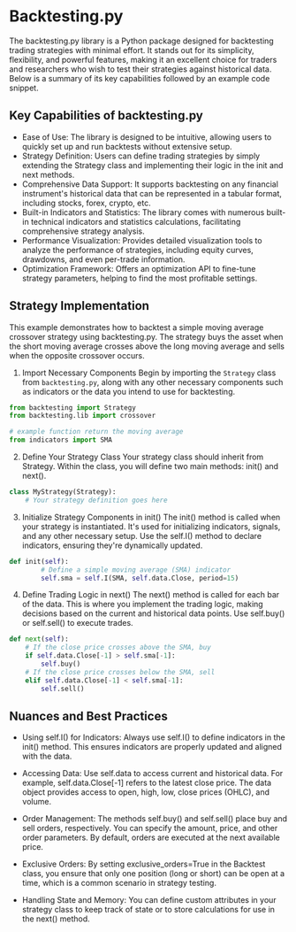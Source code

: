 # Backtesting.py

The backtesting.py library is a Python package designed for backtesting trading strategies with minimal effort. It 
stands out for its simplicity, flexibility, and powerful features, making it an excellent choice for traders and 
researchers who wish to test their strategies against historical data. Below is a summary of its key capabilities 
followed by an example code snippet.

## Key Capabilities of backtesting.py
- Ease of Use: The library is designed to be intuitive, allowing users to quickly set up and run backtests without extensive setup.
- Strategy Definition: Users can define trading strategies by simply extending the Strategy class and implementing their logic in the init and next methods.
- Comprehensive Data Support: It supports backtesting on any financial instrument's historical data that can be represented in a tabular format, including stocks, forex, crypto, etc.
- Built-in Indicators and Statistics: The library comes with numerous built-in technical indicators and statistics calculations, facilitating comprehensive strategy analysis.
- Performance Visualization: Provides detailed visualization tools to analyze the performance of strategies, including equity curves, drawdowns, and even per-trade information.
- Optimization Framework: Offers an optimization API to fine-tune strategy parameters, helping to find the most profitable settings.

## Strategy Implementation
This example demonstrates how to backtest a simple moving average crossover strategy using backtesting.py. 
The strategy buys the asset when the short moving average crosses above the long moving average and sells when the 
opposite crossover occurs.

1. Import Necessary Components
Begin by importing the `Strategy` class from `backtesting.py`, along with any other necessary components such as 
indicators or the data you intend to use for backtesting.

```python
from backtesting import Strategy
from backtesting.lib import crossover

# example function return the moving average
from indicators import SMA
```

2. Define Your Strategy Class
Your strategy class should inherit from Strategy. Within the class, you will define two main methods: init() and next().

```python
class MyStrategy(Strategy):
    # Your strategy definition goes here
```

3. Initialize Strategy Components in init()
The init() method is called when your strategy is instantiated. It's used for initializing indicators, signals, and any 
other necessary setup. Use the self.I() method to declare indicators, ensuring they're dynamically updated.


```python
def init(self):
        # Define a simple moving average (SMA) indicator
        self.sma = self.I(SMA, self.data.Close, period=15)
```

4. Define Trading Logic in next()
The next() method is called for each bar of the data. This is where you implement the trading logic, making decisions 
based on the current and historical data points. Use self.buy() or self.sell() to execute trades.
```python
def next(self):
    # If the close price crosses above the SMA, buy
    if self.data.Close[-1] > self.sma[-1]:
        self.buy()
    # If the close price crosses below the SMA, sell
    elif self.data.Close[-1] < self.sma[-1]:
        self.sell()
```

## Nuances and Best Practices
- Using self.I() for Indicators: Always use self.I() to define indicators in the init() method. This ensures indicators 
are properly updated and aligned with the data.

- Accessing Data: Use self.data to access current and historical data. For example, self.data.Close[-1] refers to the 
latest close price. The data object provides access to open, high, low, close prices (OHLC), and volume.

- Order Management: The methods self.buy() and self.sell() place buy and sell orders, respectively. You can specify the 
amount, price, and other order parameters. By default, orders are executed at the next available price.

- Exclusive Orders: By setting exclusive_orders=True in the Backtest class, you ensure that only one position 
(long or short) can be open at a time, which is a common scenario in strategy testing.

- Handling State and Memory: You can define custom attributes in your strategy class to keep track of state or to store 
calculations for use in the next() method.